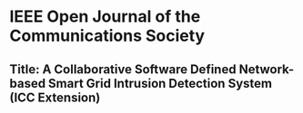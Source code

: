 # IEEE Open Journal of the Communications Society
## Title: A Collaborative Software Defined Network-based Smart Grid Intrusion Detection System (ICC Extension)
